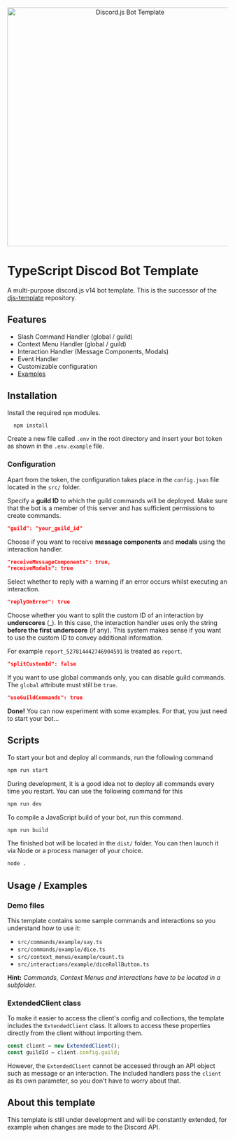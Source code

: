 <div align="center">
  <br />
  <p>
    <img src="https://i.imgur.com/LAV5caA.png" width="546" alt="Discord.js Bot Template" />
  </p>
</div>

# TypeScript Discod Bot Template

A multi-purpose discord.js v14 bot template.
This is the successor of the [djs-template](https://github.com/ppauel/djs-template) repository.


## Features

- Slash Command Handler (global / guild)
- Context Menu Handler (global / guild)
- Interaction Handler (Message Components, Modals)
- Event Handler
- Customizable configuration
- [Examples](#demo-files)
## Installation

Install the required `npm` modules.

```bash
  npm install
```

Create a new file called `.env` in the root directory and insert your bot token as shown in the `.env.example` file.

### Configuration
Apart from the token, the configuration takes place in the `config.json` file located in the `src/` folder.

Specify a **guild ID** to which the guild commands will be deployed. Make sure that the bot is a member of this server and has sufficient permissions to create commands.
```json
"guild": "your_guild_id"
```

Choose if you want to receive **message components** and **modals** using the interaction handler.
```json
"receiveMessageComponents": true,
"receiveModals": true
```

Select whether to reply with a warning if an error occurs whilst executing an interaction.

```json
"replyOnError": true
```

Choose whether you want to split the custom ID of an interaction by **underscores** (_). In this case, the interaction handler uses only the string **before the first underscore** (if any).
This system makes sense if you want to use the custom ID to convey additional information.

For example `report_527814442746904591` is treated as `report`.
```json
"splitCustomId": false
```

If you want to use global commands only, you can disable guild commands. The `global` attribute must still be `true`.
```json
"useGuildCommands": true
```

**Done!** You can now experiment with some examples. For that, you just need to start your bot...
## Scripts

To start your bot and deploy all commands, run the following command
```bash
npm run start
```

During development, it is a good idea not to deploy all commands every time you restart. You can use the following command for this
```bash
npm run dev
```

To compile a JavaScript build of your bot, run this command.
```bash
npm run build
```

The finished bot will be located in the `dist/` folder. You can then launch it via Node or a process manager of your choice.
```bash
node .
```
## Usage / Examples
### Demo files
This template contains some sample commands and interactions so you understand how to use it:
- `src/commands/example/say.ts`
- `src/commands/example/dice.ts`
- `src/context_menus/example/count.ts`
- `src/interactions/example/diceRollButton.ts`

**Hint:** *Commands, Context Menus and interactions have to be located in a subfolder.*

### ExtendedClient class
To make it easier to access the client's config and collections, the template includes the `ExtendedClient` class. It allows to access these properties directly from the client without importing them.
```javascript
const client = new ExtendedClient();
const guildId = client.config.guild;
```
However, the `ExtendedClient` cannot be accessed through an API object such as message or an interaction. The included handlers pass the `client` as its own parameter, so you don't have to worry about that.

## About this template
This template is still under development and will be constantly extended, for example when changes are made to the Discord API.
